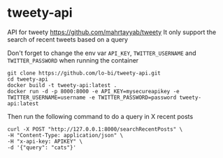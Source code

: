 # tweety-api
API for tweety https://github.com/mahrtayyab/tweety
It only support the search of recent tweets based on a query

Don't forget to change the env var `API_KEY`, `TWITTER_USERNAME` and `TWITTER_PASSWORD` when running the container

```
git clone https://github.com/lo-bi/tweety-api.git
cd tweety-api
docker build -t tweety-api:latest .
docker run -d -p 8000:8000 -e API_KEY=mysecureapikey -e TWITTER_USERNAME=username -e TWITTER_PASSWORD=password tweety-api:latest
```

Then run the following command to do a query in X recent posts
```
curl -X POST "http://127.0.0.1:8000/searchRecentPosts" \
-H "Content-Type: application/json" \
-H "x-api-key: APIKEY" \
-d '{"query": "cats"}'
```